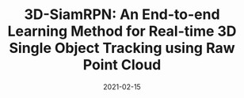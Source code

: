 ---
title: "3D-SiamRPN: An End-to-end Learning Method for Real-time 3D Single Object Tracking using Raw Point Cloud"
header:
    teaser: "3dsiamrpn.png"
# gallery:
#   - url: /images/3dsiamrpn.png
#     image_path: /images/3dsiamrpn.png
#     alt: "Overall Network"
#     title: "Overall Network"
# excerpt: "<img src='/images/3dsiamrpn.png' alt=''>"
excerpt: 'Zheng Fang; Sifan Zhou; **Yubo Cui**; Sebastian Scherer.'
collection: publications
permalink: /publication/3d_siamrpn
date: 2021-02-15
venue: 'IEEE Sensors Journal'
paperurl: '/files/3D-SiamRPN.pdf'
link: 'https://ieeexplore.ieee.org/document/9235506'
citation: 'Z. Fang, S. Zhou, Y. Cui and S. Scherer. 3D-SiamRPN: An End-to-End Learning Method for Real-Time 3D Single Object Tracking Using Raw Point Cloud. in IEEE Sensors Journal, vol. 21, no. 4, pp. 4995-5011, 15 Feb.15, 2021, doi: 10.1109/JSEN.2020.3033034.'
---